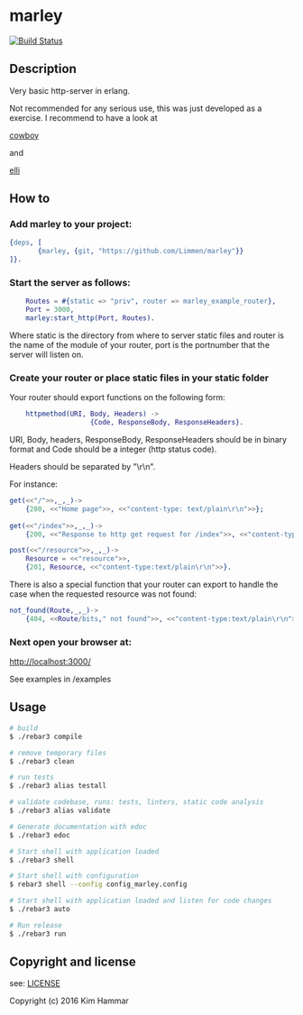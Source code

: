 # marley

[![Build Status](https://travis-ci.org/Limmen/marley.svg?branch=master)](https://travis-ci.org/Limmen/marley)

## Description

Very basic http-server in erlang.

Not recommended for any serious use, this was just developed as a exercise. I recommend to have a look at

[cowboy](https://github.com/ninenines/cowboy)

and

[elli](https://github.com/knutin/elli)

## How to

### Add marley to your project:

```erlang
{deps, [
       {marley, {git, "https://github.com/Limmen/marley"}}
]}.
```

### Start the server as follows:

```erlang
    Routes = #{static => "priv", router => marley_example_router},
    Port = 3000,
    marley:start_http(Port, Routes).

```

Where static is the directory from where to server static files and router is the name of the module of your router, port is the portnumber that the server will listen on.

### Create your router or place static files in your static folder

Your router should export functions on the following form:
```erlang
    httpmethod(URI, Body, Headers) ->
                    {Code, ResponseBody, ResponseHeaders}.
```
URI, Body, headers, ResponseBody, ResponseHeaders should be in binary format and Code should be a integer (http status code).

Headers should be separated by "\r\n".

For instance:
```erlang
get(<<"/">>,_,_)->
    {200, <<"Home page">>, <<"content-type: text/plain\r\n">>};
    
get(<<"/index">>,_,_)->
    {200, <<"Response to http get request for /index">>, <<"content-type: text/plain\r\n">>}.

post(<<"/resource">>,_,_)->
    Resource = <<"resource">>,
    {201, Resource, <<"content-type:text/plain\r\n">>}.
```

There is also a special function that your router can export to handle the case when the requested resource was not found:

```erlang
not_found(Route,_,_)->
    {404, <<Route/bits," not found">>, <<"content-type:text/plain\r\n">>}.
```
### Next open your browser at:

[http://localhost:3000/](http://localhost:3000/)

See examples in /examples

## Usage
```bash
# build
$ ./rebar3 compile

# remove temporary files
$ ./rebar3 clean

# run tests
$ ./rebar3 alias testall

# validate codebase, runs: tests, linters, static code analysis
$ ./rebar3 alias validate

# Generate documentation with edoc
$ ./rebar3 edoc

# Start shell with application loaded
$ ./rebar3 shell

# Start shell with configuration
$ rebar3 shell --config config_marley.config

# Start shell with application loaded and listen for code changes
$ ./rebar3 auto

# Run release
$ ./rebar3 run

```

## Copyright and license

see: [LICENSE](./LICENSE)

Copyright (c) 2016 Kim Hammar